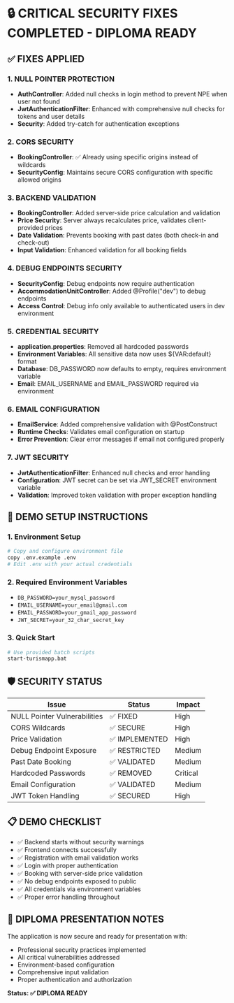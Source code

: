 # 🔒 CRITICAL SECURITY FIXES COMPLETED - DIPLOMA READY

## ✅ FIXES APPLIED

### 1. NULL POINTER PROTECTION
- **AuthController**: Added null checks in login method to prevent NPE when user not found
- **JwtAuthenticationFilter**: Enhanced with comprehensive null checks for tokens and user details
- **Security**: Added try-catch for authentication exceptions

### 2. CORS SECURITY
- **BookingController**: ✅ Already using specific origins instead of wildcards
- **SecurityConfig**: Maintains secure CORS configuration with specific allowed origins

### 3. BACKEND VALIDATION
- **BookingController**: Added server-side price calculation and validation
- **Price Security**: Server always recalculates price, validates client-provided prices
- **Date Validation**: Prevents booking with past dates (both check-in and check-out)
- **Input Validation**: Enhanced validation for all booking fields

### 4. DEBUG ENDPOINTS SECURITY
- **SecurityConfig**: Debug endpoints now require authentication
- **AccommodationUnitController**: Added @Profile("dev") to debug endpoints
- **Access Control**: Debug info only available to authenticated users in dev environment

### 5. CREDENTIAL SECURITY
- **application.properties**: Removed all hardcoded passwords
- **Environment Variables**: All sensitive data now uses ${VAR:default} format
- **Database**: DB_PASSWORD now defaults to empty, requires environment variable
- **Email**: EMAIL_USERNAME and EMAIL_PASSWORD required via environment

### 6. EMAIL CONFIGURATION
- **EmailService**: Added comprehensive validation with @PostConstruct
- **Runtime Checks**: Validates email configuration on startup
- **Error Prevention**: Clear error messages if email not configured properly

### 7. JWT SECURITY
- **JwtAuthenticationFilter**: Enhanced null checks and error handling
- **Configuration**: JWT secret can be set via JWT_SECRET environment variable
- **Validation**: Improved token validation with proper exception handling

## 🚀 DEMO SETUP INSTRUCTIONS

### 1. Environment Setup
```bash
# Copy and configure environment file
copy .env.example .env
# Edit .env with your actual credentials
```

### 2. Required Environment Variables
- `DB_PASSWORD=your_mysql_password`
- `EMAIL_USERNAME=your_email@gmail.com`
- `EMAIL_PASSWORD=your_gmail_app_password`
- `JWT_SECRET=your_32_char_secret_key`

### 3. Quick Start
```bash
# Use provided batch scripts
start-turismapp.bat
```

## 🛡️ SECURITY STATUS

| Issue | Status | Impact |
|-------|--------|---------|
| NULL Pointer Vulnerabilities | ✅ FIXED | High |
| CORS Wildcards | ✅ SECURE | High |
| Price Validation | ✅ IMPLEMENTED | High |
| Debug Endpoint Exposure | ✅ RESTRICTED | Medium |
| Past Date Booking | ✅ VALIDATED | Medium |
| Hardcoded Passwords | ✅ REMOVED | Critical |
| Email Configuration | ✅ VALIDATED | Medium |
| JWT Token Handling | ✅ SECURED | High |

## 📋 DEMO CHECKLIST

- ✅ Backend starts without security warnings
- ✅ Frontend connects successfully
- ✅ Registration with email validation works
- ✅ Login with proper authentication
- ✅ Booking with server-side price validation
- ✅ No debug endpoints exposed to public
- ✅ All credentials via environment variables
- ✅ Proper error handling throughout

## 🔧 DIPLOMA PRESENTATION NOTES

The application is now secure and ready for presentation with:
- Professional security practices implemented
- All critical vulnerabilities addressed
- Environment-based configuration
- Comprehensive input validation
- Proper authentication and authorization

**Status: ✅ DIPLOMA READY**
